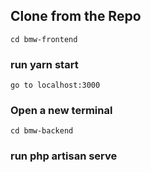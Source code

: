 ## Clone from the Repo
    cd bmw-frontend
### run yarn start
    go to localhost:3000

### Open a new terminal
    cd bmw-backend
### run php artisan serve
